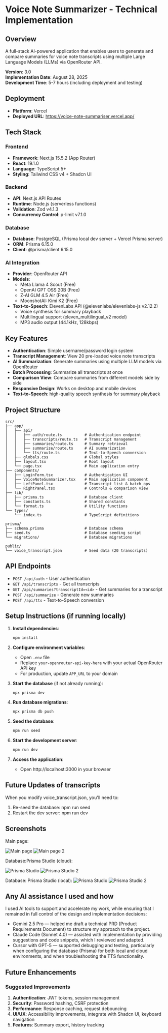 # Voice Note Summarizer - Technical Implementation

## Overview
A full-stack AI-powered application that enables users to generate and compare summaries for voice note transcripts using multiple Large Language Models (LLMs) via OpenRouter API.

**Version**: 3.0  
**Implementation Date**: August 28, 2025  
**Development Time**: 5-7 hours (including deployment and testing)

## Deployment

- **Platform**: Vercel
- **Deployed URL**: https://voice-note-summariser.vercel.app/

## Tech Stack

### Frontend
- **Framework**: Next.js 15.5.2 (App Router)
- **React**: 19.1.0
- **Language**: TypeScript 5+
- **Styling**: Tailwind CSS v4 + Shadcn UI

### Backend
- **API**: Next.js API Routes
- **Runtime**: Node.js (serverless functions)
- **Validation**: Zod v4.1.3
- **Concurrency Control**: p-limit v7.1.0

### Database
- **Database**: PostgreSQL (Prisma local dev server + Vercel Prisma server)
- **ORM**: Prisma 6.15.0
- **Client**: @prisma/client 6.15.0

### AI Integration
- **Provider**: OpenRouter API
- **Models**: 
  - Meta Llama 4 Scout (Free)
  - OpenAI GPT OSS 20B (Free)
  - Z-AI GLM 4.5 Air (Free)
  - MoonshotAI: Kimi K2 (Free)
- **Text-to-Speech**: ElevenLabs API (@elevenlabs/elevenlabs-js v2.12.2)
  - Voice synthesis for summary playback
  - Multilingual support (eleven_multilingual_v2 model)
  - MP3 audio output (44.1kHz, 128kbps)

## Key Features
- **Authentication**: Simple username/password login system
- **Transcript Management**: View 20 pre-loaded voice note transcripts
- **AI Summarization**: Generate summaries using multiple LLM models via OpenRouter
- **Batch Processing**: Summarize all transcripts at once
- **Comparison View**: Compare summaries from different models side by side
- **Responsive Design**: Works on desktop and mobile devices
- **Text-to-Speech**: high-quality speech synthesis for summary playback

## Project Structure

```
src/
├── app/
│   ├── api/
│   │   ├── auth/route.ts          # Authentication endpoint
│   │   ├── transcripts/route.ts   # Transcript management
│   │   ├── summaries/route.ts     # Summary retrieval
│   │   ├── summarize/route.ts     # AI summarization
│   │   └── tts/route.ts           # Text-to-Speech conversion
│   ├── globals.css                # Global styles
│   ├── layout.tsx                 # Root layout
│   └── page.tsx                   # Main application entry
├── components/
│   ├── LoginForm.tsx              # Authentication UI
│   ├── VoiceNoteSummarizer.tsx    # Main application component
│   ├── LeftPanel.tsx              # Transcript list & batch ops
│   └── RightPanel.tsx             # Controls & comparison view
├── lib/
│   ├── prisma.ts                  # Database client
│   ├── constants.ts               # Shared constants
│   └── format.ts                  # Utility functions
└── types/
    └── index.ts                   # TypeScript definitions

prisma/
├── schema.prisma                  # Database schema
├── seed.ts                        # Database seeding script
└── migrations/                    # Database migrations

public/
└── voice_transcript.json          # Seed data (20 transcripts)
```


## API Endpoints

- `POST /api/auth` - User authentication
- `GET /api/transcripts` - Get all transcripts
- `GET /api/summaries?transcriptId=<id>` - Get summaries for a transcript
- `POST /api/summarize` - Generate new summaries
- `POST /api/tts` - Text-to-Speech conversion


## Setup Instructions (if running locally)

1. **Install dependencies**:
   ```bash
   npm install
   ```

2. **Configure environment variables**:
   - Open `.env` file
   - Replace `your-openrouter-api-key-here` with your actual OpenRouter API key
   - For production, update `APP_URL` to your domain

3. **Start the database** (if not already running):
   ```bash
   npx prisma dev
   ```

4. **Run database migrations**:
   ```bash
   npx prisma db push
   ```

5. **Seed the database**:
   ```bash
   npm run seed
   ```

6. **Start the development server**:
   ```bash
   npm run dev
   ```

7. **Access the application**:
   - Open http://localhost:3000 in your browser

## Future Updates of transcripts

When you modify voice_transcript.json, you'll need to:
1. Re-seed the database: npm run seed
2. Restart the dev server: npm run dev


## Screenshots

Main page:

![Main page](./public/screenshots/main-page.png)
![Main page 2](./public/screenshots/main-page-2.png)

Database:Prisma Studio (cloud):

![Prisma Studio](./public/screenshots/prisma-postgre-cloud-1.png)
![Prisma Studio 2](./public/screenshots/prisma-postgre-cloud-2.png)

Database: Prisma Studio (local):
![Prisma Studio](./public/screenshots/prisma-postgre-local-1.png)
![Prisma Studio 2](./public/screenshots/prisma-postgre-local-2.png)

## Any AI assistance I used and how

I used AI tools to support and accelerate my work, while ensuring that I remained in full control of the design and implementation decisions:

- Gemini 2.5 Pro — helped me draft a technical PRD (Product Requirements Document) to structure my approach to the project.
- Claude Code (Sonnet 4.0) — assisted with implementation by providing suggestions and code snippets, which I reviewed and adapted.
- Cursor with GPT-5 — supported debugging and testing, particularly when configuring the database (Prisma) for both local and cloud environments, and when troubleshooting the TTS functionality.

## Future Enhancements

### Suggested Improvements
1. **Authentication**: JWT tokens, session management
2. **Security**: Password hashing, CSRF protection
3. **Performance**: Response caching, request debouncing
4. **UI/UX**: Accessibility improvements, integrate with Shadcn UI, keyboard navigation
5. **Features**: Summary export, history tracking